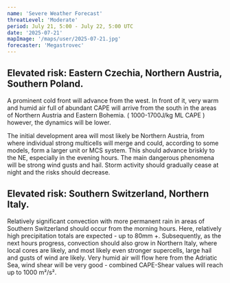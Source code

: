 ```yaml
---
name: 'Severe Weather Forecast'
threatLevel: 'Moderate'
period: July 21, 5:00 - July 22, 5:00 UTC
date: '2025-07-21'
mapImage: '/maps/user/2025-07-21.jpg'
forecaster: 'Megastrovec'
---
```


## Elevated risk: Eastern Czechia, Northern Austria, Southern Poland.

A prominent cold front will advance from the west. In front of it, very warm and humid air full of abundant CAPE will arrive from the south in the areas of Northern Austria and Eastern Bohemia. ( 1000-1700J/kg ML CAPE ) however, the dynamics will be lower.

The initial development area will most likely be Northern Austria, from where individual strong multicells will merge and could, according to some models, form a larger unit or MCS system. This should advance briskly to the NE, especially in the evening hours. The main dangerous phenomena will be strong wind gusts and hail. Storm activity should gradually cease at night and the risks should decrease.

## Elevated risk: Southern Switzerland, Northern Italy.

Relatively significant convection with more permanent rain in areas of Southern Switzerland should occur from the morning hours. Here, relatively high precipitation totals are expected - up to 80mm +. Subsequently, as the next hours progress, convection should also grow in Northern Italy, where local cores are likely, and most likely even stronger supercells, large hail and gusts of wind are likely. Very humid air will flow here from the Adriatic Sea, wind shear will be very good - combined CAPE-Shear values will reach up to 1000 m²/s².